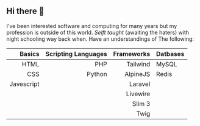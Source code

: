 ## Hi there 👋

I've been interested software and computing for many years but my profession is outside of this world. _Selft taught_ (awaiting the haters) with night schooling way back when. Have an understandings of The following:

| Basics     | Scripting Languages | Frameworks | Datbases |
|-----------:|--------------------:|-----------:|----------|
| HTML       | PHP                 | Tailwind   | MySQL    |
| CSS        | Python              | AlpineJS   | Redis    |
| Javescript |                     | Laravel    |          |
|            |                     | Livewire   |          |
|            |                     | Slim 3     |          |
|            |                     | Twig       |          |

<!--
**C4NH4M/C4NH4M** is a ✨ _special_ ✨ repository because its `README.md` (this file) appears on your GitHub profile.

Here are some ideas to get you started:

- 🔭 I’m currently working on ...
- 🌱 I’m currently learning ...
- 👯 I’m looking to collaborate on ...
- 🤔 I’m looking for help with ...
- 💬 Ask me about ...
- 📫 How to reach me: ...
- 😄 Pronouns: ...
- ⚡ Fun fact: ...
-->
